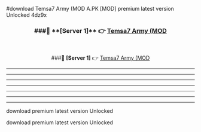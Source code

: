 #download Temsa7 Army (MOD A.PK [MOD] premium latest version Unlocked 4dz9x 



<div align="center">
<h3>###🔹 **[Server 1]** 👉 <a href="https://download1apk.web.app/">Temsa7 Army (MOD</a></h3><br>


###🔹 **[Server 1]** 👉 <a href="https://download1apk.web.app/">Temsa7 Army (MOD</a></h3>
</div>



----------------------------------------------------------

----------------------------------------------------------

----------------------------------------------------------

----------------------------------------------------------

----------------------------------------------------------

----------------------------------------------------------

----------------------------------------------------------

download premium latest version Unlocked

download premium latest version Unlocked
